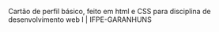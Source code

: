 Cartão de perfil básico, feito em html e CSS  para disciplina de desenvolvimento web I | IFPE-GARANHUNS
